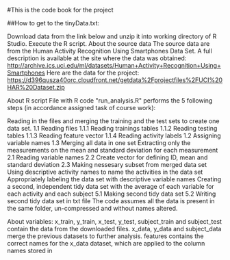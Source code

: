 
#This is the code book for the project

##How to get to the tinyData.txt:

Download data from the link below and unzip it into working directory of R Studio. Execute the R script. About the source data The source data are from the Human Activity Recognition Using Smartphones Data Set. A full description is available at the site where the data was obtained: http://archive.ics.uci.edu/ml/datasets/Human+Activity+Recognition+Using+Smartphones Here are the data for the project: https://d396qusza40orc.cloudfront.net/getdata%2Fprojectfiles%2FUCI%20HAR%20Dataset.zip

About R script File with R code "run_analysis.R" performs the 5 following steps (in accordance assigned task of course work):

Reading in the files and merging the training and the test sets to create one data set. 1.1 Reading files 1.1.1 Reading trainings tables 1.1.2 Reading testing tables 1.1.3 Reading feature vector 1.1.4 Reading activity labels 1.2 Assigning variable names 1.3 Merging all data in one set Extracting only the measurements on the mean and standard deviation for each measurement 2.1 Reading variable names 2.2 Create vector for defining ID, mean and standard deviation 2.3 Making nessesary subset from merged data set Using descriptive activity names to name the activities in the data set Appropriately labeling the data set with descriptive variable names Creating a second, independent tidy data set with the average of each variable for each activity and each subject 5.1 Making second tidy data set 5.2 Writing second tidy data set in txt file The code assumes all the data is present in the same folder, un-compressed and without names altered.

About variables: x_train, y_train, x_test, y_test, subject_train and subject_test contain the data from the downloaded files. x_data, y_data and subject_data merge the previous datasets to further analysis. features contains the correct names for the x_data dataset, which are applied to the column names stored in